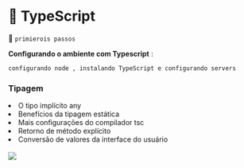 # :key: TypeScript


:mag_right:  ```primierois passos ```

**Configurando o ambiente com Typescript** :

```
configurando node , instalando TypeScript e configurando servers 
```
<h3> Tipagem </h3>

<li>O tipo implícito any
<li>Benefícios da tipagem estática
<li>Mais configurações do compilador tsc
<li>Retorno de método explícito
<li>Conversão de valores da interface do usuário
 
 <br>
 <br>
  
<img src="https://img.shields.io/badge/STATUS-EM%20DESENVOLVIMENTO-blue">
